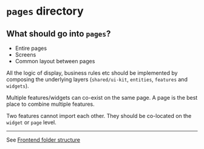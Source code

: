 # `pages` directory

## What should go into `pages`?

- Entire pages
- Screens
- Common layout between pages

All the logic of display, business rules etc should be implemented by composing the underlying layers (`shared/ui-kit`, `entities`, `features` and `widgets`).

Multiple features/widgets can co-exist on the same page. A page is the best place to combine multiple features. 

Two features cannot import each other. They should be co-located on the `widget` or `page` level.

---

See [Frontend folder structure](../../README.md)
